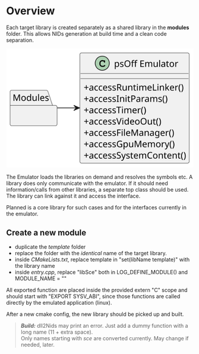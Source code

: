 # Overview

Each target library is created separately as a shared library in the **modules** folder. This allows NIDs generation at build time and a clean code separation.

<div align="center">

![](../out/docs/uml/modules/simpleOverview/simpleOverview.svg)
</div>

The Emulator loads the libraries on demand and resolves the symbols etc. A library does only communicate with the emulator.
If it should need information/calls from other libraries, a separate top class should be used. The library can link against it and access the interface.

Planned is a core library for such cases and for the interfaces currently in the emulator.

## Create a new module

* duplicate the *template* folder
* replace the folder with the *identical* name of the target library.
* inside *CMakeLists.txt*, replace template in "set(libName template)" with the library name
* inside *entry.cpp*, replace "libSce" both in LOG_DEFINE_MODULE() and MODULE_NAME = ""

All exported function are placed inside the provided extern "C" scope and should start with "EXPORT SYSV_ABI", since those functions are  called directly by the emulated application (linux).

After a new cmake config, the new library should be picked up and built.


> **_Build:_** dll2Nids may print an error. Just add a dummy function with a long name (11 + extra space). \
Only names starting with *sce* are converted currently. May change if needed, later.